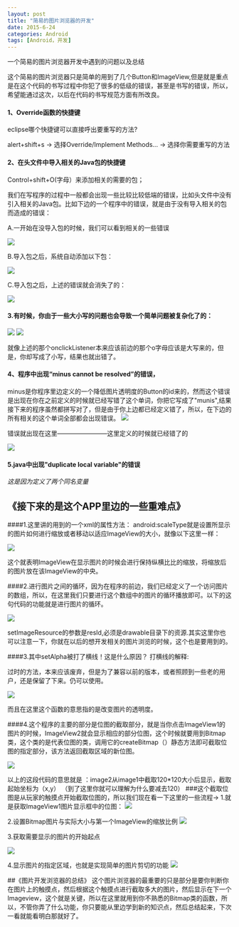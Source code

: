 ```yaml
---
layout: post
title: "简易的图片浏览器的开发"
date: 2015-6-24
categories: Android
tags: [Android，开发]
---
```

一个简易的图片浏览器开发中遇到的问题以及总结

<!-- more -->

这个简易的图片浏览器只是简单的用到了几个Button和ImageView,但是就是重点是在这个代码的书写过程中你犯了很多的低级的错误，甚至是书写的错误，所以，希望能通过这次，以后在代码的书写规范方面有所改良。



#### 1、Override函数的快捷键


eclipse哪个快捷键可以直接呼出要重写的方法?


alert+shift+s -> 选择Override/Implement Methods... -> 选择你需要重写的方法



#### 2、在头文件中导入相关的Java包的快捷键


Control+shift+O(字母）来添加相关的需要的包；


我们在写程序的过程中一般都会出现一些比较比较低端的错误，比如头文件中没有引入相关的Java包。比如下边的一个程序中的错误，就是由于没有导入相关的包而造成的错误：


A.一开始在没导入包的时候，我们可以看到相关的一些错误

![](http://img-storage.qiniudn.com/15-6-29/7037896.jpg)


B.导入包之后，系统自动添加以下包：

![](http://img-storage.qiniudn.com/15-6-29/87940740.jpg)

C.导入包之后，上述的错误就会消失了的：

![](http://img-storage.qiniudn.com/15-6-29/56480369.jpg)

#### 3.有时候，你由于一些大小写的问题也会导致一个简单问题被复杂化了的：
![](http://img-storage.qiniudn.com/15-6-29/31369990.jpg)
![](http://img-storage.qiniudn.com/15-6-29/91177517.jpg)

就像上述的那个onclickListener本来应该前边的那个o字母应该是大写来的，但是，你却写成了小写，结果也就出错了。

#### 4、程序中出现“minus cannot be resolved”的错误，
   minus是你程序里边定义的一个降低图片透明度的Button的id来的，然而这个错误是出现在你在之前定义的时候就已经写错了这个单词，你把它写成了"munis",结果接下来的程序虽然都拼写对了，但是由于你上边都已经定义错了，所以，在下边的所有相关的这个单词全部都会出现错误。
![](http://img-storage.qiniudn.com/15-6-29/15902976.jpg)

错误就出现在这里————————这里定义的时候就已经错了的

![](http://img-storage.qiniudn.com/15-6-29/83752679.jpg)



#### 5.java中出现"duplicate local variable"的错误
*这是因为定义了两个同名变量*

##            《接下来的是这个APP里边的一些重难点》

####1.这里讲的用到的一个xml的属性方法：
   android:scaleType就是设置所显示的图片如何进行缩放或者移动以适应ImageView的大小，就像以下这里一样：


![](http://img-storage.qiniudn.com/15-6-29/26697264.jpg)

   这个就表明ImageView在显示图片的时候会进行保持纵横比比的缩放，将缩放后的图片放在该ImageView的中央。

####2.进行图片之间的循环，因为在程序的前边，我们已经定义了一个访问图片的数组，所以，在这里我们只要进行这个数组中的图片的循环播放即可。以下的这句代码的功能就是进行图片的循环。


![](http://img-storage.qiniudn.com/15-6-29/18199706.jpg)


   setImageResource的参数是resId,必须是drawable目录下的资源.其实这里你也可以注意一下，你就在以后的想开发相关的图片浏览的时候，这个也是要用到的。

####3.其中setAlpha被打了横线！这是什么原因？
打横线的解释:


过时的方法，本来应该废弃，但是为了兼容以前的版本，或者照顾到一些老的用户，还是保留了下来。仍可以使用。

![](http://img-storage.qiniudn.com/15-6-29/86024753.jpg)


而且在这里这个函数的意思指的是改变图片的透明度。

####4.这个程序的主要的部分是位图的截取部分，就是当你点击ImageView1的图片的时候，ImageView2就会显示相应的部分位图，这个时候就要用到Bitmap类，这个类的是代表位图的类，调用它的createBitmap（）静态方法即可截取位图的指定部分，该方法返回截取区域的新位图。

![](http://img-storage.qiniudn.com/15-6-29/86431951.jpg)

以上的这段代码的意思就是 ：image2从image1中截取120*120大小后显示，截取起始坐标为（x,y）
（到了这里你就可以理解为什么要减去120）
###这个截取位图是从玩家的触摸点开始截取位图的，所以我们现在看一下这里的一些流程->
1.就是获取ImageView1图片显示框中的位图：
![](http://img-storage.qiniudn.com/15-6-29/81710144.jpg)

2.设置Bitmap图片与实际大小与第一个ImageView的缩放比例
![](http://img-storage.qiniudn.com/15-6-29/37929818.jpg)


3.获取需要显示的图片的开始起点

![](http://img-storage.qiniudn.com/15-6-29/15064619.jpg)


4.显示图片的指定区域，也就是实现简单的图片剪切的功能
![](http://img-storage.qiniudn.com/15-6-29/86715992.jpg)


##《图片开发浏览器的总结》
   这个图片浏览器的最重要的只是部分是要你判断你在图片上的触摸点，然后根据这个触摸点进行截取多大的图片，然后显示在下一个Imageview，这个就是关键，所以在这里就用到你不熟悉的Bitmap类的函数，所以，不管你弄了什么功能，你只要能从里边学到新的知识点，然后总结起来，下次一看就能看明白那就好了。